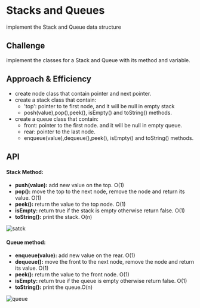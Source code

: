 # Stacks and Queues
  <!-- Short summary or background information -->
 implement the Stack and Queue data structure
## Challenge
  <!-- Description of the challenge -->
   implement the classes for a Stack and Queue with its method and variable.
## Approach & Efficiency
  <!-- What approach did you take? Why? What is the Big O space/time for this approach? -->
* create node class that contain pointer and next pointer.
* create a stack class that contain:
  * 'top': pointer to te first node, and it will be null in empty stack
  * posh(value),pop(),peek(), isEmpty() and toString() methods.
* create a queue class that contain:
  * front: pointer to the first node. and it will be null in empty queue.
  * rear: pointer to the last node.
  * enqueue(value),dequeue(),peek(), isEmpty() and toString() methods.

## API
  <!-- Description of each method publicly available to your Stack and Queue-->

#### Stack Method:

* **push(value):** add new value on the top. O(1)
* **pop():** move the top to the next node, remove the node and return its value. O(1)
* **peek():** return the value to the top node. O(1)
* **isEmpty:** return true if the stack is empty otherwise return false. O(1)
* **toString():** print the stack. O(n)

![satck](https://static.javatpoint.com/core/images/java-stack.png)

#### Queue method:

* **enqueue(value):** add new value on the rear. O(1)
* **dequeue():** move the front to the next node, remove the node and return its value. O(1)
* **peek():** return the value to the front node. O(1)
* **isEmpty:** return true if the queue is empty otherwise return false. O(1)
* **toString():** print the queue.O(n)

![queue](https://static.javatpoint.com/core/images/java-queue.png)
